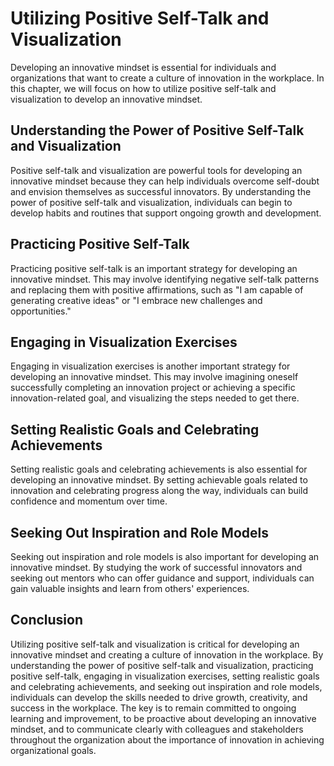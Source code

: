 Utilizing Positive Self-Talk and Visualization
===========================================================================================

Developing an innovative mindset is essential for individuals and organizations that want to create a culture of innovation in the workplace. In this chapter, we will focus on how to utilize positive self-talk and visualization to develop an innovative mindset.

Understanding the Power of Positive Self-Talk and Visualization
---------------------------------------------------------------

Positive self-talk and visualization are powerful tools for developing an innovative mindset because they can help individuals overcome self-doubt and envision themselves as successful innovators. By understanding the power of positive self-talk and visualization, individuals can begin to develop habits and routines that support ongoing growth and development.

Practicing Positive Self-Talk
-----------------------------

Practicing positive self-talk is an important strategy for developing an innovative mindset. This may involve identifying negative self-talk patterns and replacing them with positive affirmations, such as "I am capable of generating creative ideas" or "I embrace new challenges and opportunities."

Engaging in Visualization Exercises
-----------------------------------

Engaging in visualization exercises is another important strategy for developing an innovative mindset. This may involve imagining oneself successfully completing an innovation project or achieving a specific innovation-related goal, and visualizing the steps needed to get there.

Setting Realistic Goals and Celebrating Achievements
----------------------------------------------------

Setting realistic goals and celebrating achievements is also essential for developing an innovative mindset. By setting achievable goals related to innovation and celebrating progress along the way, individuals can build confidence and momentum over time.

Seeking Out Inspiration and Role Models
---------------------------------------

Seeking out inspiration and role models is also important for developing an innovative mindset. By studying the work of successful innovators and seeking out mentors who can offer guidance and support, individuals can gain valuable insights and learn from others' experiences.

Conclusion
----------

Utilizing positive self-talk and visualization is critical for developing an innovative mindset and creating a culture of innovation in the workplace. By understanding the power of positive self-talk and visualization, practicing positive self-talk, engaging in visualization exercises, setting realistic goals and celebrating achievements, and seeking out inspiration and role models, individuals can develop the skills needed to drive growth, creativity, and success in the workplace. The key is to remain committed to ongoing learning and improvement, to be proactive about developing an innovative mindset, and to communicate clearly with colleagues and stakeholders throughout the organization about the importance of innovation in achieving organizational goals.
